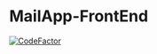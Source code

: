 # MailApp-FrontEnd
[![CodeFactor](https://www.codefactor.io/repository/github/gonziflowreloaded/mailapp-frontend/badge)](https://www.codefactor.io/repository/github/gonziflowreloaded/mailapp-frontend)
